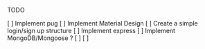 TODO 

[ ] Implement pug
[ ] Implement Material Design
[ ] Create a simple login/sign up structure
[ ] Implement express
[ ] Implement MongoDB/Mongoose ?
[ ] 
[ ] 